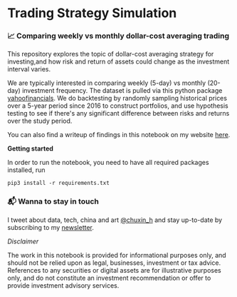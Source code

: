 # Trading Strategy Simulation
### 📈 Comparing weekly vs monthly dollar-cost averaging trading 

This repository explores the topic of dollar-cost averaging strategy for investing,and how risk and return of assets could change as the investment interval varies.

We are typically interested in comparing weekly (5-day) vs monthly (20-day) investment frequency. The dataset is pulled via this python package [yahoofinancials](https://github.com/JECSand/yahoofinancials). We do backtesting by randomly sampling historical prices over a 5-year period since 2016 to construct portfolios, and use hypothesis testing to see if there's any significant difference between risks and returns over the study period.

You can also find a writeup of findings in this notebook on my website [here](https://www.chuxinhuang.com/).

**Getting started**

In order to run the notebook, you need to have all required packages installed, run
```
pip3 install -r requirements.txt
```
### 📬 Wanna to stay in touch 

I tweet about data, tech, china and art [@chuxin_h](https://twitter.com/chuxin_h) and stay up-to-date by subscribing to my [newsletter](https://cantabile.substack.com/).

*Disclaimer*

The work in this notebook is provided for informational purposes only, and should not be relied upon as legal, businesses, investment or tax advice. References to any securities or digital assets are for illustrative purposes only, and do not constitute an investment recommendation or offer to provide investment advisory services.

